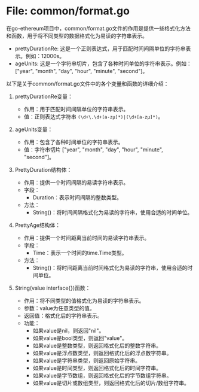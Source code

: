 # File: common/format.go

在go-ethereum项目中，common/format.go文件的作用是提供一些格式化方法和函数，用于将不同类型的数据格式化为易读的字符串表示。

- prettyDurationRe: 这是一个正则表达式，用于匹配时间间隔单位的字符串表示。例如：12000s。
- ageUnits: 这是一个字符串切片，包含了各种时间单位的字符串表示。例如：["year", "month", "day", "hour", "minute", "second"]。

以下是关于common/format.go文件中的各个变量和函数的详细介绍：

1. prettyDurationRe变量：
   - 作用：用于匹配时间间隔单位的字符串表示。
   - 值：正则表达式字符串 `(\d+\.\d+[a-zµ]*)|(\d+[a-zµ]*)`。

2. ageUnits变量：
   - 作用：包含了各种时间单位的字符串表示。
   - 值：字符串切片 ["year", "month", "day", "hour", "minute", "second"]。

3. PrettyDuration结构体：
   - 作用：提供一个时间间隔的易读字符串表示。
   - 字段：
     - Duration：表示时间间隔的整数类型。
   - 方法：
     - String()：将时间间隔格式化为易读的字符串，使用合适的时间单位。

4. PrettyAge结构体：
   - 作用：提供一个时间距离当前时间的易读字符串表示。
   - 字段：
     - Time：表示一个时间的time.Time类型。
   - 方法：
     - String()：将时间距离当前时间格式化为易读的字符串，使用合适的时间单位。

5. String(value interface{})函数：
   - 作用：将不同类型的值格式化为易读的字符串表示。
   - 参数：value为任意类型的值。
   - 返回值：格式化后的字符串表示。
   - 功能：
     - 如果value是nil，则返回"nil"。
     - 如果value是bool类型，则返回"value"。
     - 如果value是整数类型，则返回格式化后的整数字符串。
     - 如果value是浮点数类型，则返回格式化后的浮点数字符串。
     - 如果value是字符串类型，则返回原始字符串。
     - 如果value是时间类型，则返回格式化后的时间字符串。
     - 如果value是字节数组，则返回格式化后的字节数组字符串。
     - 如果value是切片或数组类型，则返回格式化后的切片/数组字符串。

